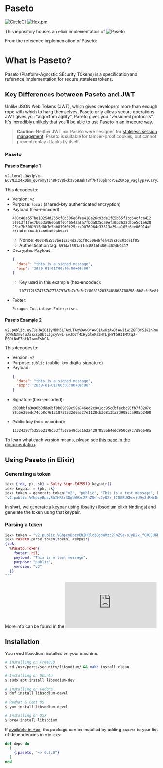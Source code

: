 # Paseto
[![CircleCI](https://circleci.com/gh/GrappigPanda/Paseto/tree/master.svg?style=svg)](https://circleci.com/gh/GrappigPanda/Paseto/tree/master)
[![Hex.pm](https://img.shields.io/hexpm/v/plug.svg)](https://hex.pm/packages/paseto)

This repository houses an elixir implementation of ![Paseto](https://github.com/paragonie/paseto)

From the reference implementation of Paseto:

# What is Paseto?

Paseto (Platform-Agnostic SEcurity TOkens) is a specification and reference implementation
for secure stateless tokens.

## Key Differences between Paseto and JWT

Unlike JSON Web Tokens (JWT), which gives developers more than enough rope with which to
hang themselves, Paseto only allows secure operations. JWT gives you "algorithm agility",
Paseto gives you "versioned protocols". It's incredibly unlikely that you'll be able to
use Paseto in [an insecure way](https://auth0.com/blog/critical-vulnerabilities-in-json-web-token-libraries).

> **Caution:** Neither JWT nor Paseto were designed for
> [stateless session management](http://cryto.net/~joepie91/blog/2016/06/13/stop-using-jwt-for-sessions/).
> Paseto is suitable for tamper-proof cookies, but cannot prevent replay attacks
> by itself.

### Paseto

#### Paseto Example 1

```
v2.local.QAxIpVe-ECVNI1z4xQbm_qQYomyT3h8FtV8bxkz8pBJWkT8f7HtlOpbroPDEZUKop_vaglyp76CzYy375cHmKCW8e1CCkV0Lflu4GTDyXMqQdpZMM1E6OaoQW27gaRSvWBrR3IgbFIa0AkuUFw.UGFyYWdvbiBJbml0aWF0aXZlIEVudGVycHJpc2Vz
```

This decodes to:

* Version: `v2`
* Purpose: `local` (shared-key authenticated encryption)
* Payload (hex-encoded):
  ```
  400c48a557be10254d235cf8c506e6fea418a26c93de1f05b55f1bc64cfca412
  56913f1fec7b653a96eba0f0c46542a8a7fbda825ca9efa0b3632dfbe5c1e628
  25bc7b5082915d0b7e5bb81930f25cca9076964c33513a39aa105b6ee06914af
  581ad1dc881b1486b4024b9417
  ```
  * Nonce: `400c48a557be10254d235cf8c506e6fea418a26c93de1f05`
  * Authentication tag: `6914af581ad1dc881b1486b4024b9417`
* Decrypted Payload:
  ```json
  {
    "data": "this is a signed message",
    "exp": "2039-01-01T00:00:00+00:00"
  }
  ```
  * Key used in this example (hex-encoded):
    ```
    707172737475767778797a7b7c7d7e7f808182838485868788898a8b8c8d8e8f  
    ``` 
* Footer:
  ```
  Paragon Initiative Enterprises
  ```

#### Paseto Example 2

```
v2.public.eyJleHAiOiIyMDM5LTAxLTAxVDAwOjAwOjAwKzAwOjAwIiwiZGF0YSI6InRoaXMgaXMgYSBzaWduZWQgbWVzc2FnZSJ91gC7-jCWsN3mv4uJaZxZp0btLJgcyVwL-svJD7f4IHyGteKe3HTLjHYTGHI1MtCqJ-ESDLNoE7otkIzamFskCA
```

This decodes to:

* Version: `v2`
* Purpose: `public` (public-key digital signature)
* Payload:
  ```json
  {
    "data": "this is a signed message",
    "exp": "2039-01-01T00:00:00+00:00"
  }
  ```
* Signature (hex-encoded):
  ```
  d600bbfa3096b0dde6bf8b89699c59a746ed2c981cc95c0bfacbc90fb7f8207c
  86b5e29edc74cb8c761318723532d0aa27e1120cb36813ba2d908cda985b2408
  ```
* Public key (hex-encoded):
  ```
  11324397f535562178d53ff538e49d5a162242970556b4edd950c87c7d86648a
  ```

To learn what each version means, please see [this page in the documentation](https://github.com/paragonie/paseto/tree/master/docs/01-Protocol-Versions).

## Using Paseto (in Elixir)

### Generating a token
```elixir
iex> {:ok, pk, sk} = Salty.Sign.Ed25519.keypair()
iex> keypair = {pk, sk}
iex> token = generate_token("v2", "public", "This is a test message", keypair)
"v2.public.VGhpcyBpcyBhIHRlc3QgbWVzc2FnZSe-sJyD2x_fCDGEUKDcvjU9y3jRHxD4iEJ8iQwwfMUq5jUR47J15uPbgyOmBkQCxNDydR0yV1iBR-GPpyE-NQw"
```

In short, we generate a keypair using libsalty (libsodium elixir bindings) and generate the token using that keypair.

### Parsing a token
```elixir
iex> token = "v2.public.VGhpcyBpcyBhIHRlc3QgbWVzc2FnZSe-sJyD2x_fCDGEUKDcvjU9y3jRHxD4iEJ8iQwwfMUq5jUR47J15uPbgyOmBkQCxNDydR0yV1iBR-GPpyE-NQw"
iex> Paseto.parse_token(token, keypair)
{:ok,
  %Paseto.Token{
    footer: nil,
    payload: "This is a test message",
    purpose: "public",
    version: "v2"
  }}
"""
```

More info can be found in the ![HexDocs](https://hexdocs.pm/paseto/api-reference.html)

## Installation

You need libsodium installed on your machine.

```bash
# Installing on FreeBSD
$ cd /usr/ports/security/libsodium/ && make install clean

# Installing on Ubuntu
$ sudo apt install libsodium-dev

# Installing on Fedora
$ dnf install libsodium-devel

# Redhat & Cent OS
$ yum install libsodium-devel

# Installing on OSX
$ brew install libsodium
```

If [available in Hex](https://hex.pm/docs/publish), the package can be installed
by adding `paseto` to your list of dependencies in `mix.exs`:

```elixir
def deps do
  [
    {:paseto, "~> 0.2.0"}
  ]
end
```
